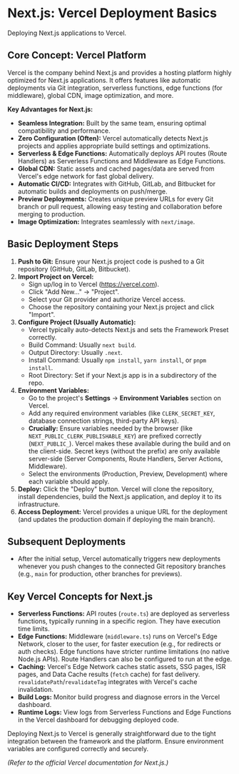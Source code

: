 # Next.js: Vercel Deployment Basics

Deploying Next.js applications to Vercel.

## Core Concept: Vercel Platform

Vercel is the company behind Next.js and provides a hosting platform highly optimized for Next.js applications. It offers features like automatic deployments via Git integration, serverless functions, edge functions (for middleware), global CDN, image optimization, and more.

**Key Advantages for Next.js:**

*   **Seamless Integration:** Built by the same team, ensuring optimal compatibility and performance.
*   **Zero Configuration (Often):** Vercel automatically detects Next.js projects and applies appropriate build settings and optimizations.
*   **Serverless & Edge Functions:** Automatically deploys API routes (Route Handlers) as Serverless Functions and Middleware as Edge Functions.
*   **Global CDN:** Static assets and cached pages/data are served from Vercel's edge network for fast global delivery.
*   **Automatic CI/CD:** Integrates with GitHub, GitLab, and Bitbucket for automatic builds and deployments on push/merge.
*   **Preview Deployments:** Creates unique preview URLs for every Git branch or pull request, allowing easy testing and collaboration before merging to production.
*   **Image Optimization:** Integrates seamlessly with `next/image`.

## Basic Deployment Steps

1.  **Push to Git:** Ensure your Next.js project code is pushed to a Git repository (GitHub, GitLab, Bitbucket).
2.  **Import Project on Vercel:**
    *   Sign up/log in to Vercel (https://vercel.com).
    *   Click "Add New..." -> "Project".
    *   Select your Git provider and authorize Vercel access.
    *   Choose the repository containing your Next.js project and click "Import".
3.  **Configure Project (Usually Automatic):**
    *   Vercel typically auto-detects Next.js and sets the Framework Preset correctly.
    *   Build Command: Usually `next build`.
    *   Output Directory: Usually `.next`.
    *   Install Command: Usually `npm install`, `yarn install`, or `pnpm install`.
    *   Root Directory: Set if your Next.js app is in a subdirectory of the repo.
4.  **Environment Variables:**
    *   Go to the project's **Settings** -> **Environment Variables** section on Vercel.
    *   Add any required environment variables (like `CLERK_SECRET_KEY`, database connection strings, third-party API keys).
    *   **Crucially:** Ensure variables needed by the browser (like `NEXT_PUBLIC_CLERK_PUBLISHABLE_KEY`) are prefixed correctly (`NEXT_PUBLIC_`). Vercel makes these available during the build and on the client-side. Secret keys (without the prefix) are only available server-side (Server Components, Route Handlers, Server Actions, Middleware).
    *   Select the environments (Production, Preview, Development) where each variable should apply.
5.  **Deploy:** Click the "Deploy" button. Vercel will clone the repository, install dependencies, build the Next.js application, and deploy it to its infrastructure.
6.  **Access Deployment:** Vercel provides a unique URL for the deployment (and updates the production domain if deploying the main branch).

## Subsequent Deployments

*   After the initial setup, Vercel automatically triggers new deployments whenever you push changes to the connected Git repository branches (e.g., `main` for production, other branches for previews).

## Key Vercel Concepts for Next.js

*   **Serverless Functions:** API routes (`route.ts`) are deployed as serverless functions, typically running in a specific region. They have execution time limits.
*   **Edge Functions:** Middleware (`middleware.ts`) runs on Vercel's Edge Network, closer to the user, for faster execution (e.g., for redirects or auth checks). Edge functions have stricter runtime limitations (no native Node.js APIs). Route Handlers can also be configured to run at the edge.
*   **Caching:** Vercel's Edge Network caches static assets, SSG pages, ISR pages, and Data Cache results (`fetch` cache) for fast delivery. `revalidatePath`/`revalidateTag` integrates with Vercel's cache invalidation.
*   **Build Logs:** Monitor build progress and diagnose errors in the Vercel dashboard.
*   **Runtime Logs:** View logs from Serverless Functions and Edge Functions in the Vercel dashboard for debugging deployed code.

Deploying Next.js to Vercel is generally straightforward due to the tight integration between the framework and the platform. Ensure environment variables are configured correctly and securely.

*(Refer to the official Vercel documentation for Next.js.)*